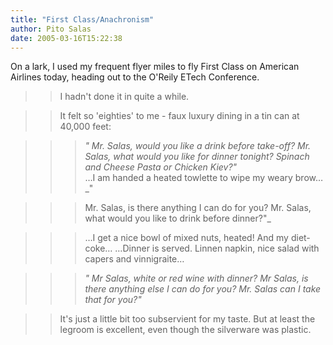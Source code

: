 ```yaml
---
title: "First Class/Anachronism"
author: Pito Salas
date: 2005-03-16T15:22:38
---
```


On a lark, I used my frequent flyer miles to fly First Class on American
Airlines today, heading out to the O'Reily ETech Conference.

>>

>> I hadn't done it in quite a while.

>>

>> It felt so 'eighties' to me - faux luxury dining in a tin can at 40,000
feet:

>>

>>> _" Mr. Salas, would you like a drink before take-off? Mr. Salas, what
would you like for dinner tonight? Spinach and Cheese Pasta or Chicken Kiev?"_  
> …I am handed a heated towlette to wipe my weary brow… _"
>>>

>>> Mr. Salas, is there anything I can do for you? Mr. Salas, what would you
like to drink before dinner?"_

>>>

>>> …I get a nice bowl of mixed nuts, heated! And my diet-coke… …Dinner is
served. Linnen napkin, nice salad with capers and vinnigraite…

>>>

>>> _" Mr Salas, white or red wine with dinner? Mr Salas, is there anything
else I can do for you? Mr. Salas can I take that for you?"_

>>

>> It's just a little bit too subservient for my taste. But at least the
legroom is excellent, even though the silverware was plastic.


